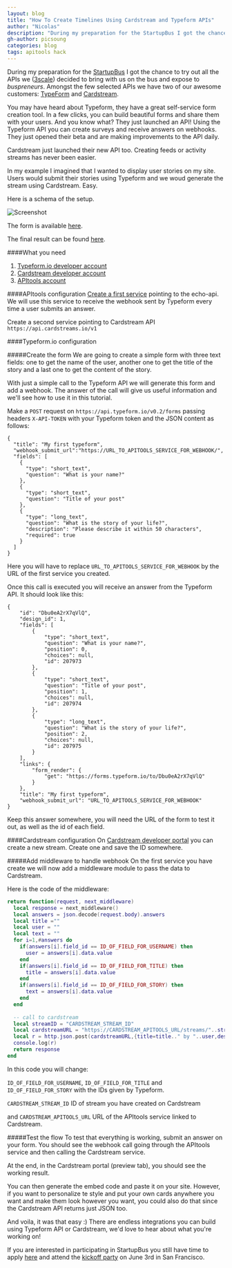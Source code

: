 ```yaml
---
layout: blog
title: "How To Create Timelines Using Cardstream and Typeform APIs"
author: "Nicolas"
description: "During my preparation for the StartupBus I got the chance to try out all the APIs we () decided to bring with us on the bus and expose to *buspreneurs*. Amongst the few selected APIs we have two of our awesome customers: Typeform and Cardstream."
gh-author: picsoung
categories: blog
tags: apitools hack
---
```


During my preparation for the [StartupBus](https://startupbus.com/ 'StartupBus') I got the chance to try out all the APIs we ([3scale](http://www.3scale.net/ '3scale')) decided to bring with us on the bus and expose to *buspreneurs*. Amongst the few selected APIs we have two of our awesome customers: [TypeForm](http://typeform.io/ 'Typeform API') and [Cardstream](http://www.lifestreams.com/ 'Cardstream API').

You may have heard about Typeform, they have a great self-service form creation tool. In a few clicks, you can build beautiful forms and share them with your users. And you know what? They just launched an API! Using the Typeform API you can create surveys and receive answers on webhooks. They just opened their beta and are making improvements to the API daily.

Cardstream just launched their new API too. Creating feeds or activity streams has never been easier.

In my example I imagined that I wanted to display user stories on my site. Users would submit their stories using Typeform and we woud generate the stream using Cardstream. Easy.

Here is a schema of the setup.

![Screenshot](https://dl.dropboxusercontent.com/u/2996126/site/cardstream_typeform_diagram.png)

The form is available [here](https://forms.typeform.io/to/gbuBwDsG58ectQ).

The final result can be found [here](https://dl.dropboxusercontent.com/u/2996126/site/cardstream.html).

####What you need
1. [Typeform.io developer account](http://typeform.io/ 'Create an account on Typeform.io')
2. [Cardstream developer account](https://developer.cardstreams.io/signup?plan_ids%5B%5D=2357355819113 'Create an account on Cardstream')
3. [APItools account](https://www.apitools.com/ 'Create an APItools account')

####APItools configuration
[Create a first service](https://docs.apitools.com/docs/getting-started/#set-up-an-api-service 'Create a service') pointing to the echo-api. We will use this service to receive the webhook sent by Typeform every time a user submits an answer.

Create a second service pointing to Cardstream API `https://api.cardstreams.io/v1`

####Typeform.io configuration

#####Create the form
We are going to create a simple form with three text fields: one to get the name of the user, another one to get the title of the story and a last one to get the content of the story.

With just a simple call to the Typeform API we will generate this form and add a webhook. The answer of the call will give us useful information and we'll see how to use it in this tutorial.

Make a `POST` request on `https://api.typeform.io/v0.2/forms`
passing headers `X-API-TOKEN` with your Typeform token and the JSON content as follows:

```
{
  "title": "My first typeform",
  "webhook_submit_url":"https://URL_TO_APITOOLS_SERVICE_FOR_WEBHOOK/",
  "fields": [
    {
      "type": "short_text",
      "question": "What is your name?"
    },
    {
      "type": "short_text",
      "question": "Title of your post"
    },
    {
      "type": "long_text",
      "question": "What is the story of your life?",
      "description": "Please describe it within 50 characters",
      "required": true
    }
  ]
}
```
Here you will have to replace `URL_TO_APITOOLS_SERVICE_FOR_WEBHOOK` by the URL of the first service you created.

Once this call is executed you will receive an answer from the Typeform API. It should look like this:

```
{
    "id": "Dbu0eA2rX7qVlQ",
    "design_id": 1,
    "fields": [
        {
            "type": "short_text",
            "question": "What is your name?",
            "position": 0,
            "choices": null,
            "id": 207973
        },
        {
            "type": "short_text",
            "question": "Title of your post",
            "position": 1,
            "choices": null,
            "id": 207974
        },
        {
            "type": "long_text",
            "question": "What is the story of your life?",
            "position": 2,
            "choices": null,
            "id": 207975
        }
    ],
    "links": {
        "form_render": {
            "get": "https://forms.typeform.io/to/Dbu0eA2rX7qVlQ"
        }
    },
    "title": "My first typeform",
    "webhook_submit_url": "URL_TO_APITOOLS_SERVICE_FOR_WEBHOOK"
}
```

Keep this answer somewhere, you will need the URL of the form to test it out, as well as the id of each field.

####Cardstream configuration
On [Cardstream developer portal](https://developer.cardstreams.io/cardbuilder) you can create a new stream. Create one and save the ID somewhere.

#####Add middleware to handle webhook
On the first service you have create we will now add a middleware module to pass the data to Cardstream.

Here is the code of the middleware:

```lua
return function(request, next_middleware)
  local response = next_middleware()
  local answers = json.decode(request.body).answers
  local title =""
  local user = ""
  local text = ""
  for i=1,#answers do
    if(answers[i].field_id == ID_OF_FIELD_FOR_USERNAME) then
      user = answers[i].data.value
    end
    if(answers[i].field_id == ID_OF_FIELD_FOR_TITLE) then
      title = answers[i].data.value
    end
    if(answers[i].field_id == ID_OF_FIELD_FOR_STORY) then
      text = answers[i].data.value
    end
  end
  
  -- call to cardstream
  local streamID = "CARDSTREAM_STREAM_ID"
  local cardstreamURL = "https://CARDSTREAM_APITOOLS_URL/streams/"..streamID.."/cards"
  local r = http.json.post(cardstreamURL,{title=title.." by "..user,description=text})
  console.log(r)
  return response
end
```

In this code you will change:

`ID_OF_FIELD_FOR_USERNAME`, `ID_OF_FIELD_FOR_TITLE` and `ID_OF_FIELD_FOR_STORY` with the IDs given by Typeform.

`CARDSTREAM_STREAM_ID` ID of stream you have created on Cardstream

and `CARDSTREAM_APITOOLS_URL` URL of the APItools service linked to Cardstream.

#####Test the flow
To test that everything is working, submit an answer on your form. You should see the webhook call going through the APItools service and then calling the Cardstream service.

At the end, in the Cardstream portal (preview tab), you should see the working result.

You can then generate the embed code and paste it on your site. However, if you want to personalize te style and put your own cards anywhere you want and make them look however you want, you could also do that since the Cardstream API returns just JSON too.


And voila, it was that easy :) There are endless integrations you can build using Typeform API or Cardstream, we'd love to hear about what you're working on!

If you are interested in participating in StartupBus you still have time to apply [here](https://northamerica.startupbus.com/apply/) and attend the [kickoff party](https://www.facebook.com/events/1587243618219465/) on June 3rd in San Francisco.  
